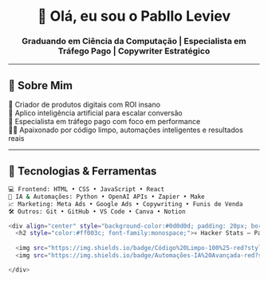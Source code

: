 <h1 align="center">👋 Olá, eu sou o Pabllo Leviev</h1>
<h3 align="center">Graduando em Ciência da Computação | Especialista em Tráfego Pago | Copywriter Estratégico</h3>

---

## 🎯 Sobre Mim

🚀 Criador de produtos digitais com ROI insano  
🧠 Aplico inteligência artificial para escalar conversão  
🎯 Especialista em tráfego pago com foco em performance  
👨‍💻 Apaixonado por código limpo, automações inteligentes e resultados reais  

---

## 🧩 Tecnologias & Ferramentas

```bash
💻 Frontend: HTML • CSS • JavaScript • React  
🧠 IA & Automações: Python • OpenAI APIs • Zapier • Make  
📈 Marketing: Meta Ads • Google Ads • Copywriting • Funis de Venda  
🛠️ Outros: Git • GitHub • VS Code • Canva • Notion

<div align="center" style="background-color:#0d0d0d; padding: 20px; border-radius: 10px;">
  <h2 style="color:#ff003c; font-family:monospace;">💀 Hacker Stats — Pabllo Leviev</h2>
  
  <img src="https://img.shields.io/badge/Código%20Limpo-100%25-red?style=for-the-badge&logo=python&logoColor=white" />
  <img src="https://img.shields.io/badge/Automações-IA%20Avançada-red?style=for-the-badge&logo=ghost&logoColor=white" />

</div>
